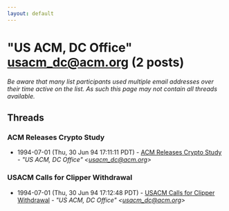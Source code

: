 ```yaml
---
layout: default
---
```


# "US ACM, DC Office" <usacm_dc@acm.org> (2 posts)

_Be aware that many list participants used multiple email addresses over their time active on the list. As such this page may not contain all threads available._

## Threads

### ACM Releases Crypto Study
+ 1994-07-01 (Thu, 30 Jun 94 17:11:11 PDT) - [ACM Releases Crypto Study](/archive/1994/07/07f81ec56a224126a18498cc5c71b8386e0e2d6c7b728fff63b3ad293a2bc183) - _"US ACM, DC Office" \<usacm_dc@acm.org\>_

### USACM Calls for Clipper Withdrawal
+ 1994-07-01 (Thu, 30 Jun 94 17:12:48 PDT) - [USACM Calls for Clipper Withdrawal](/archive/1994/07/3b99aa3f7c14610e2ce03c1979d48de223c7c8d84b07cbe1736f0a3df8d6df83) - _"US ACM, DC Office" \<usacm_dc@acm.org\>_

